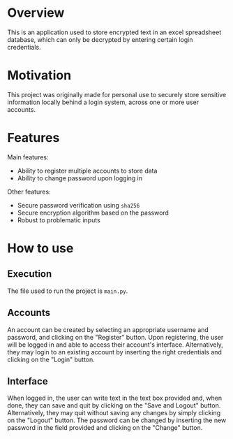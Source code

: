 # Overview

This is an application used to store encrypted text in an excel spreadsheet database, which can only be decrypted by entering certain login credentials.

# Motivation

This project was originally made for personal use to securely store sensitive information locally behind a login system, across one or more user accounts.

# Features

Main features:

* Ability to register multiple accounts to store data
* Ability to change password upon logging in

Other features:

* Secure password verification using ``sha256``
* Secure encryption algorithm based on the password
* Robust to problematic inputs

# How to use

## Execution

The file used to run the project is ``main.py``.

## Accounts

An account can be created by selecting an appropriate username and password, and clicking on the "Register" button. Upon registering, the user will be logged in and able to access their account's interface. Alternatively, they may login to an existing account by inserting the right credentials and clicking on the "Login" button.

## Interface

When logged in, the user can write text in the text box provided and, when done, they can save and quit by clicking on the "Save and Logout" button. Alternatively, they may quit without saving any changes by simply clicking on the "Logout" button. The password can be changed by inserting the new password in the field provided and clicking on the "Change" button.